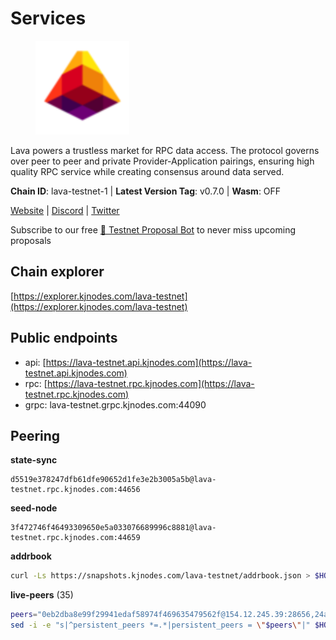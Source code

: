 # Services

<figure><img src="https://raw.githubusercontent.com/kj89/cosmos-images/main/logos/lava.png" width="150" alt=""><figcaption></figcaption></figure>

Lava powers a trustless market for RPC data access. The protocol  governs over peer to peer and private Provider-Application pairings,  ensuring high quality RPC service while creating consensus around data served.

**Chain ID**: lava-testnet-1 | **Latest Version Tag**: v0.7.0 | **Wasm**: OFF

[Website](https://lavanet.xyz) | [Discord](https://discord.com/invite/Tbk5NxTCdA) | [Twitter](https://twitter.com/lavanetxyz)



Subscribe to our free [🤖 Testnet Proposal Bot](https://t.me/kjnodes_testnet_proposal_bot) to never miss upcoming proposals


## Chain explorer
[https://explorer.kjnodes.com/lava-testnet](https://explorer.kjnodes.com/lava-testnet)

## Public endpoints

* api: [https://lava-testnet.api.kjnodes.com](https://lava-testnet.api.kjnodes.com)
* rpc: [https://lava-testnet.rpc.kjnodes.com](https://lava-testnet.rpc.kjnodes.com)
* grpc: lava-testnet.grpc.kjnodes.com:44090

## Peering

**state-sync**

```text
d5519e378247dfb61dfe90652d1fe3e2b3005a5b@lava-testnet.rpc.kjnodes.com:44656
```

**seed-node**

```text
3f472746f46493309650e5a033076689996c8881@lava-testnet.rpc.kjnodes.com:44659
```

**addrbook**
```bash
curl -Ls https://snapshots.kjnodes.com/lava-testnet/addrbook.json > $HOME/.lava/config/addrbook.json
```

**live-peers** (35)
```bash
peers="0eb2dba8e99f29941edaf58974f469635479562f@154.12.245.39:28656,24a2bb2d06343b0f74ed0a6dc1d409ce0d996451@188.40.98.169:27656,d5519e378247dfb61dfe90652d1fe3e2b3005a5b@65.109.68.190:44656,9d5802ec3e10fbac150850ffdfa50f324e804b95@95.214.55.62:35656,eb7832932626c1c636d16e0beb49e0e4498fbd5e@65.108.231.124:20656,10c4405d04b2a221959de97f69c9a6258676f55d@161.97.79.100:26656,e77870b8732c952f40813e4e622cc2f108fd0223@154.53.55.153:26656,14ae45e7f2ff7491cfa686a8fcac7cc095bc38ff@213.239.217.52:39656,4bb3bb98ca32b5a0f82d445e60065601bb93a38c@86.111.48.163:26656,e593c7a9ca61f5616119d6beb5bd8ef5dd28d62d@34.246.190.1:26656,5c2a752c9b1952dbed075c56c600c3a79b58c395@185.16.39.172:27066,f68c57ca955420779773f9320a6b7710c2b29f73@188.191.36.222:26656,3a445bfdbe2d0c8ee82461633aa3af31bc2b4dc0@3.252.219.158:26656,194ad0ab2f1003e123085300b0ca16d57e223be8@94.190.90.38:7060,2e5ab5fc9ebf84aa2d2e5c707461e3ad0d59da80@146.19.24.242:26656,a7944b8f0953e703d301670a9aa5312f3edf8cf4@65.109.106.91:24656,7c2af4cada7df34da4161feaa4c90dd278ca75db@65.108.108.52:21656,799077b3a3b52094ab3ca19b6a7ecab89c50cb61@185.144.99.97:26657,a0476bc75ad2ade9ce8a6b2cd41ef646d3a2e3ee@85.10.193.246:28656,f7c1a998b8ef7cae7e38b0eff64d96206924e957@45.84.138.167:26656,d9703df8c0e5eef6c0766217d611a13ed6ee8d95@88.99.33.248:26656,695f9e8dad50fa524ed96c4d5df7afe12963995f@65.108.124.219:38656,f30d07170a092f82702e3c12334fa9fd828b71c6@168.119.124.130:47656,13a9209a4d08803a3becac57de8eb02dd51f8f41@65.109.23.114:19956,0a528da95ca8025ef4043b6e73f1e789f4102940@176.103.222.22:26656,bb8c8cea499a1fa7e97922b5a9882c2360c6575a@176.103.222.21:26656,cb722cc36541920d3907cd67743db5444f53e80b@95.70.184.178:24656,0d08a1b452e6d7ccdfbc9b54658b5f9ed24eff7b@135.181.138.160:29956,8a01be4f582013d6446672663a84ff18901f82c3@38.242.223.2:26656,6c6e8b47a8edbe6a858f89c890c12ae9689900e5@95.216.221.194:26656,0adbe1e790b58d19cc53a9839059a95d7d5d7aba@65.109.70.23:19956,4e0a2772bb3672e54c2ea655c30abdac62191f14@45.84.138.66:18656,22668060b7bb1ec790015422d9287bae3444bade@185.107.237.212:38656,ab924e7944c332bd1b52c8733e262bbdd33cb5ac@116.202.165.53:26656,6b7bfa6f0297b231f40a9284d45282af93320315@65.109.116.50:28656"
sed -i -e "s|^persistent_peers *=.*|persistent_peers = \"$peers\"|" $HOME/.lava/config/config.toml
```
